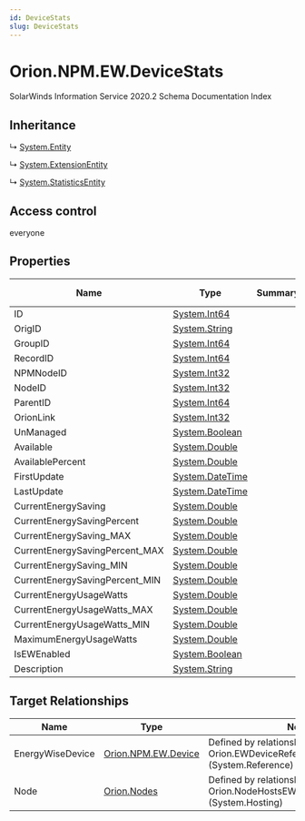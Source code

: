 ```yaml
---
id: DeviceStats
slug: DeviceStats
---
```


# Orion.NPM.EW.DeviceStats

SolarWinds Information Service 2020.2 Schema Documentation Index

## Inheritance

↳ [System.Entity](./../System/Entity)

↳ [System.ExtensionEntity](./../System/ExtensionEntity)

↳ [System.StatisticsEntity](./../System/StatisticsEntity)

## Access control

everyone

## Properties

| Name | Type | Summary | Access Control |
| ------ | ------ | ------ | ------ |
| ID | [System.Int64](https://docs.microsoft.com/en-us/dotnet/api/system.int64) |  | everyone |
| OrigID | [System.String](https://docs.microsoft.com/en-us/dotnet/api/system.string) |  | everyone |
| GroupID | [System.Int64](https://docs.microsoft.com/en-us/dotnet/api/system.int64) |  | everyone |
| RecordID | [System.Int64](https://docs.microsoft.com/en-us/dotnet/api/system.int64) |  | everyone |
| NPMNodeID | [System.Int32](https://docs.microsoft.com/en-us/dotnet/api/system.int32) |  | everyone |
| NodeID | [System.Int32](https://docs.microsoft.com/en-us/dotnet/api/system.int32) |  | everyone |
| ParentID | [System.Int64](https://docs.microsoft.com/en-us/dotnet/api/system.int64) |  | everyone |
| OrionLink | [System.Int32](https://docs.microsoft.com/en-us/dotnet/api/system.int32) |  | everyone |
| UnManaged | [System.Boolean](https://docs.microsoft.com/en-us/dotnet/api/system.boolean) |  | everyone |
| Available | [System.Double](https://docs.microsoft.com/en-us/dotnet/api/system.double) |  | everyone |
| AvailablePercent | [System.Double](https://docs.microsoft.com/en-us/dotnet/api/system.double) |  | everyone |
| FirstUpdate | [System.DateTime](https://docs.microsoft.com/en-us/dotnet/api/system.datetime) |  | everyone |
| LastUpdate | [System.DateTime](https://docs.microsoft.com/en-us/dotnet/api/system.datetime) |  | everyone |
| CurrentEnergySaving | [System.Double](https://docs.microsoft.com/en-us/dotnet/api/system.double) |  | everyone |
| CurrentEnergySavingPercent | [System.Double](https://docs.microsoft.com/en-us/dotnet/api/system.double) |  | everyone |
| CurrentEnergySaving_MAX | [System.Double](https://docs.microsoft.com/en-us/dotnet/api/system.double) |  | everyone |
| CurrentEnergySavingPercent_MAX | [System.Double](https://docs.microsoft.com/en-us/dotnet/api/system.double) |  | everyone |
| CurrentEnergySaving_MIN | [System.Double](https://docs.microsoft.com/en-us/dotnet/api/system.double) |  | everyone |
| CurrentEnergySavingPercent_MIN | [System.Double](https://docs.microsoft.com/en-us/dotnet/api/system.double) |  | everyone |
| CurrentEnergyUsageWatts | [System.Double](https://docs.microsoft.com/en-us/dotnet/api/system.double) |  | everyone |
| CurrentEnergyUsageWatts_MAX | [System.Double](https://docs.microsoft.com/en-us/dotnet/api/system.double) |  | everyone |
| CurrentEnergyUsageWatts_MIN | [System.Double](https://docs.microsoft.com/en-us/dotnet/api/system.double) |  | everyone |
| MaximumEnergyUsageWatts | [System.Double](https://docs.microsoft.com/en-us/dotnet/api/system.double) |  | everyone |
| IsEWEnabled | [System.Boolean](https://docs.microsoft.com/en-us/dotnet/api/system.boolean) |  | everyone |
| Description | [System.String](https://docs.microsoft.com/en-us/dotnet/api/system.string) |  | everyone |

## Target Relationships

| Name | Type | Notes |
| ------ | ------ | ------ |
| EnergyWiseDevice | [Orion.NPM.EW.Device](./../Orion.NPM.EW/Device) | Defined by relationship Orion.EWDeviceReferencesEWDeviceStats (System.Reference) |
| Node | [Orion.Nodes](./../Orion/Nodes) | Defined by relationship Orion.NodeHostsEWDeviceStats (System.Hosting) |

